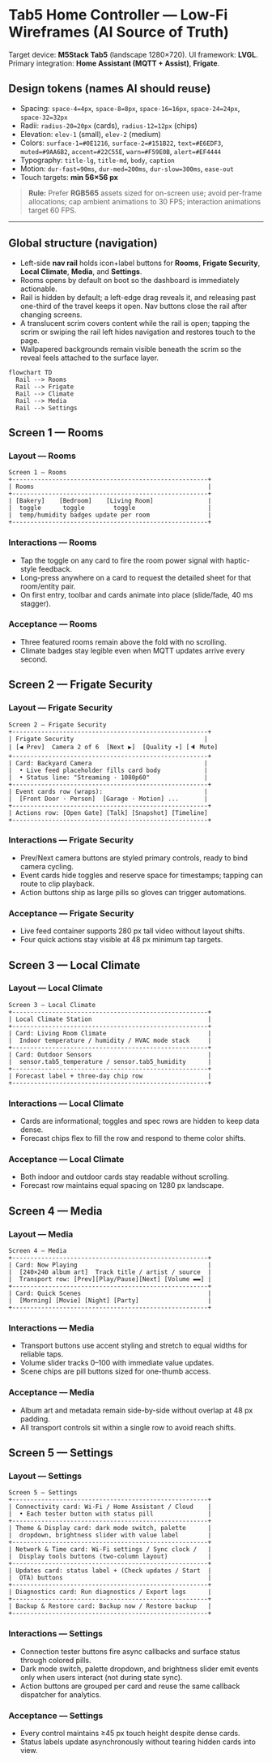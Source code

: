 # Tab5 Home Controller — Low-Fi Wireframes (AI Source of Truth)

Target device: **M5Stack Tab5** (landscape 1280×720).
UI framework: **LVGL**.
Primary integration: **Home Assistant (MQTT + Assist)**, **Frigate**.

## Design tokens (names AI should reuse)

- Spacing: `space-4=4px`, `space-8=8px`, `space-16=16px`, `space-24=24px`, `space-32=32px`
- Radii: `radius-20=20px` (cards), `radius-12=12px` (chips)
- Elevation: `elev-1` (small), `elev-2` (medium)
- Colors: `surface-1=#0E1216`, `surface-2=#151B22`, `text=#E6EDF3`, `muted=#9AA6B2`, `accent=#22C55E`,
  `warn=#F59E0B`, `alert=#EF4444`
- Typography: `title-lg`, `title-md`, `body`, `caption`
- Motion: `dur-fast=90ms`, `dur-med=200ms`, `dur-slow=300ms`, `ease-out`
- Touch targets: **min 56×56 px**

> **Rule:** Prefer **RGB565** assets sized for on-screen use; avoid per-frame allocations; cap ambient
> animations to 30 FPS; interaction animations target 60 FPS.

---

## Global structure (navigation)

- Left-side **nav rail** holds icon+label buttons for **Rooms**, **Frigate Security**,
  **Local Climate**, **Media**, and **Settings**.
- Rooms opens by default on boot so the dashboard is immediately actionable.
- Rail is hidden by default; a left-edge drag reveals it, and releasing past one-third of the travel
  keeps it open. Nav buttons close the rail after changing screens.
- A translucent scrim covers content while the rail is open; tapping the scrim or swiping the rail
  left hides navigation and restores touch to the page.
- Wallpapered backgrounds remain visible beneath the scrim so the reveal feels attached to the
  surface layer.

```mermaid
flowchart TD
  Rail --> Rooms
  Rail --> Frigate
  Rail --> Climate
  Rail --> Media
  Rail --> Settings
```

## Screen 1 — Rooms

### Layout — Rooms

```text
Screen 1 — Rooms
+------------------------------------------------------+
| Rooms                                                |
+------------------------------------------------------+
| [Bakery]    [Bedroom]    [Living Room]               |
|  toggle      toggle        toggle                    |
|  temp/humidity badges update per room                |
+------------------------------------------------------+
```

### Interactions — Rooms

- Tap the toggle on any card to fire the room power signal with haptic-style feedback.
- Long-press anywhere on a card to request the detailed sheet for that room/entity pair.
- On first entry, toolbar and cards animate into place (slide/fade, 40 ms stagger).

### Acceptance — Rooms

- Three featured rooms remain above the fold with no scrolling.
- Climate badges stay legible even when MQTT updates arrive every second.

## Screen 2 — Frigate Security

### Layout — Frigate Security

```text
Screen 2 — Frigate Security
+------------------------------------------------------+
| Frigate Security                                    |
| [◀ Prev]  Camera 2 of 6  [Next ▶]  [Quality ▾] [🔈 Mute]
+------------------------------------------------------+
| Card: Backyard Camera                               |
|  • Live feed placeholder fills card body            |
|  • Status line: "Streaming · 1080p60"               |
+------------------------------------------------------+
| Event cards row (wraps):                            |
|  [Front Door · Person]  [Garage · Motion] ...       |
+------------------------------------------------------+
| Actions row: [Open Gate] [Talk] [Snapshot] [Timeline]
+------------------------------------------------------+
```

### Interactions — Frigate Security

- Prev/Next camera buttons are styled primary controls, ready to bind camera cycling.
- Event cards hide toggles and reserve space for timestamps; tapping can route to clip playback.
- Action buttons ship as large pills so gloves can trigger automations.

### Acceptance — Frigate Security

- Live feed container supports 280 px tall video without layout shifts.
- Four quick actions stay visible at 48 px minimum tap targets.

## Screen 3 — Local Climate

### Layout — Local Climate

```text
Screen 3 — Local Climate
+------------------------------------------------------+
| Local Climate Station                                |
+------------------------------------------------------+
| Card: Living Room Climate                            |
|  Indoor temperature / humidity / HVAC mode stack     |
+------------------------------------------------------+
| Card: Outdoor Sensors                                |
|  sensor.tab5_temperature / sensor.tab5_humidity      |
+------------------------------------------------------+
| Forecast label + three-day chip row                  |
+------------------------------------------------------+
```

### Interactions — Local Climate

- Cards are informational; toggles and spec rows are hidden to keep data dense.
- Forecast chips flex to fill the row and respond to theme color shifts.

### Acceptance — Local Climate

- Both indoor and outdoor cards stay readable without scrolling.
- Forecast row maintains equal spacing on 1280 px landscape.

## Screen 4 — Media

### Layout — Media

```text
Screen 4 — Media
+------------------------------------------------------+
| Card: Now Playing                                    |
|  [240×240 album art]  Track title / artist / source  |
|  Transport row: [Prev][Play/Pause][Next] [Volume ▬▬] |
+------------------------------------------------------+
| Card: Quick Scenes                                   |
|  [Morning] [Movie] [Night] [Party]                   |
+------------------------------------------------------+
```

### Interactions — Media

- Transport buttons use accent styling and stretch to equal widths for reliable taps.
- Volume slider tracks 0–100 with immediate value updates.
- Scene chips are pill buttons sized for one-thumb access.

### Acceptance — Media

- Album art and metadata remain side-by-side without overlap at 48 px padding.
- All transport controls sit within a single row to avoid reach shifts.

## Screen 5 — Settings

### Layout — Settings

```text
Screen 5 — Settings
+------------------------------------------------------+
| Connectivity card: Wi-Fi / Home Assistant / Cloud    |
|  • Each tester button with status pill               |
+------------------------------------------------------+
| Theme & Display card: dark mode switch, palette      |
|  dropdown, brightness slider with value label        |
+------------------------------------------------------+
| Network & Time card: Wi-Fi settings / Sync clock /   |
|  Display tools buttons (two-column layout)           |
+------------------------------------------------------+
| Updates card: status label + (Check updates / Start  |
|  OTA) buttons                                        |
+------------------------------------------------------+
| Diagnostics card: Run diagnostics / Export logs      |
+------------------------------------------------------+
| Backup & Restore card: Backup now / Restore backup   |
+------------------------------------------------------+
```

### Interactions — Settings

- Connection tester buttons fire async callbacks and surface status through colored pills.
- Dark mode switch, palette dropdown, and brightness slider emit events only when users interact
  (not during state sync).
- Action buttons are grouped per card and reuse the same callback dispatcher for analytics.

### Acceptance — Settings

- Every control maintains ≥45 px touch height despite dense cards.
- Status labels update asynchronously without tearing hidden cards into view.
